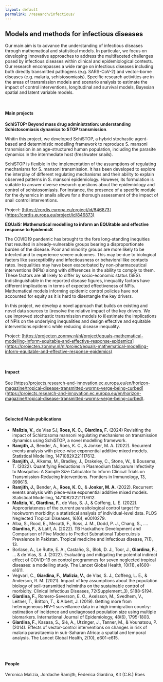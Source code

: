 ```yaml
---
layout: default
permalink: /research/infectious/
---
```


## Models and methods for infectious diseases

Our main aim is to advance the understanding of infectious diseases through mathematical and statistical models. In particular, we focus on developing innovative approaches to address the multifaceted challenges posed by infectious diseases within clinical and epidemiological contexts. Our research encompasses a wide range on infectious diseases including both directly transmitted pathogens (e.g. SARS-CoV-2) and vector-borne diseases (e.g. malaria, schistosomiasis). Specific research activities  are in the areas of transmission models and scenario analysis to estimate the impact of control interventions, longitudinal and survival models, Bayesian spatial and latent variable models.

<br>

#### Main projects

**SchiSTOP: Beyond mass drug administration: understanding Schistosomiasis dynamics to STOP transmission**.

Whitin this project, we developed SchiSTOP, a hybrid stochastic agent-based and deterministic modelling framework to reproduce S. mansoni transmission in an age-structured human population, including the parasite dynamics in the intermediate host (freshwater snails).

SchiSTOP is flexible in the implementation of the assumptions of regulating mechanisms for S. mansoni transmission. It has been developed to explore the interplay of different regulating mechanisms and their ability to explain observed patterns in S. mansoni epidemiology. However, its formulation is suitable to answer diverse research questions about the epidemiology and control of schistosomiasis. For instance, the presence of a specific module for the dynamics in snails allows for a thorough assessment of the impact of snail control interventions.

Project: [https://cordis.europa.eu/project/id/846873](https://cordis.europa.eu/project/id/846873)

**EQUalS: Mathematical modelling to inform an EQUitable and effective response to EpidemicS**

The COVID19 pandemic has brought to the fore long-standing inequities that resulted in already-vulnerable groups bearing a disproportionate burden of the disease. Poor and minority groups are more likely to be infected and to experience severe outcomes. This may be due to biological factors like susceptibility and infectiousness or behavioral like contacts rates. Inequalities may have been exacerbated by non-pharmaceutical interventions (NPIs) along with differences in the ability to comply to them. These factors are all likely to differ by socio-economic status (SES). Indistinguishable in the reported disease figures, inequality factors have different implications in terms of expected effectiveness of NPIs. Mathematical models informing epidemic control policies have not accounted for equity as it is hard to disentangle the key drivers.

In this project, we develop a novel approach that builds on existing and novel data sources to i)resolve the relative impact of the key drivers. We use improved stochastic transmission models to ii)estimate the implications of NPIs on the underlying inequalities and design effective and equitable interventions.epidemic while reducing disease inequality.

Project: [https://projecten.zonmw.nl/nl/project/equals-mathematical-modelling-inform-equitable-and-effective-response-epidemics](https://projecten.zonmw.nl/nl/project/equals-mathematical-modelling-inform-equitable-and-effective-response-epidemics)

<br>

#### Impact
See [https://projects.research-and-innovation.ec.europa.eu/en/horizon-magazine/tropical-disease-transmitted-worms-verge-being-curbed](https://projects.research-and-innovation.ec.europa.eu/en/horizon-magazine/tropical-disease-transmitted-worms-verge-being-curbed).

<br>

#### Selected Main publications

- **Malizia, V.**, de Vlas SJ, **Roes, K. C.**, **Giardina, F.** (2024) Revisiting the impact of Schistosoma mansoni regulating mechanisms on transmission dynamics using SchiSTOP, a novel modelling framework.
- **Ramjith, J.**, Bender, A., Roes, K. C., & Jonker, M. A. (2022). Recurrent events analysis with piece-wise exponential additive mixed models. Statistical Modelling, 1471082X221117612.
- **Ramjith, J.**, Alkema, M., Bradley, J., Drakeley, C., Stone, W., & Bousema, T. (2022). Quantifying Reductions in Plasmodium falciparum Infectivity to Mosquitos: A Sample Size Calculator to Inform Clinical Trials on Transmission-Reducing Interventions. Frontiers in Immunology, 13, 899615.
- **Ramjith, J.**, Bender, A., **Roes, K. C.**, & **Jonker, M. A.** (2022). Recurrent events analysis with piece-wise exponential additive mixed models. Statistical Modelling, 1471082X221117612.
- **Malizia, V.**, **Giardina, F.**, de Vlas, S. J., & Coffeng, L. E. (2022). Appropriateness of the current parasitological control target for hookworm morbidity: a statistical analysis of individual-level data. PLOS Neglected Tropical Diseases, 16(6), e0010279.
- Alba, S., Rood, E., Mecatti, F., Ross, J. M., Dodd, P. J., Chang, S., .... **Giardina, F.**, & Latif, A. (2022). TB Hackathon: Development and Comparison of Five Models to Predict Subnational Tuberculosis Prevalence in Pakistan. Tropical medicine and infectious disease, 7(1), 13.
- Borlase, A., Le Rutte, E. A., Castaño, S., Blok, D. J., Toor, J., **Giardina, F.**, ... & de Vlas, S. J. (2022). Evaluating and mitigating the potential indirect effect of COVID-19 on control programmes for seven neglected tropical diseases: a modelling study. The Lancet Global Health, 10(11), e1600-e1611.
- Vegvari, C., **Giardina, F.**, **Malizia, V.**, de Vlas, S. J., Coffeng, L. E., & Anderson, R. M. (2021). Impact of key assumptions about the population biology of soil-transmitted helminths on the sustainable control of morbidity. Clinical Infectious Diseases, 72(Supplement_3), S188-S194.
- **Giardina, F.**, Romero-Severson, E. O., Axelsson, M., Svedhem, V., Leitner, T., Britton, T., & Albert, J. (2019). Getting more from heterogeneous HIV-1 surveillance data in a high immigration country: estimation of incidence and undiagnosed population size using multiple biomarkers. International Journal of Epidemiology, 48(6), 1795-1803.
- **Giardina, F.**, Kasasa, S., Sié, A., Utzinger, J., Tanner, M., & Vounatsou, P. (2014). Effects of vector-control interventions on changes in risk of malaria parasitaemia in sub-Saharan Africa: a spatial and temporal analysis. The Lancet Global Health, 2(10), e601-e615.

<br>

<!-- #### GitHub

Coming soon. -->

<br>

#### People

Veronica Malizia, Jordache Ramijth, Federica Giardina, Kit (C.B.) Roes


